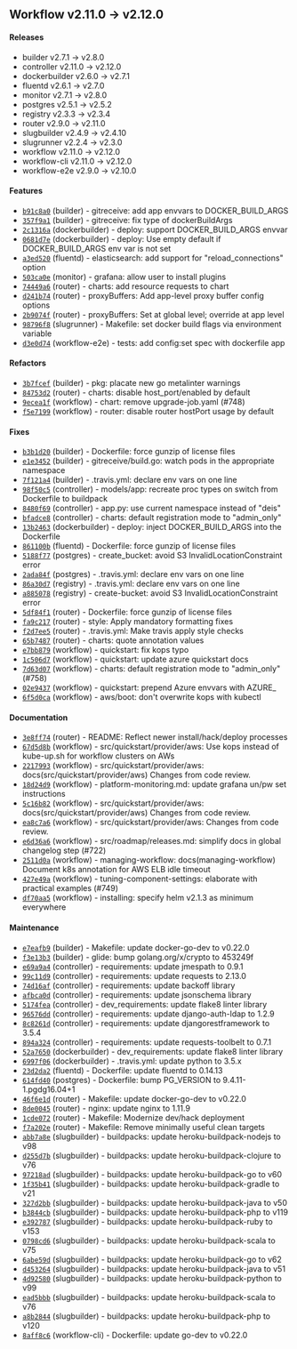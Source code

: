 ## Workflow v2.11.0 -> v2.12.0

#### Releases

- builder v2.7.1 -> v2.8.0
- controller v2.11.0 -> v2.12.0
- dockerbuilder v2.6.0 -> v2.7.1
- fluentd v2.6.1 -> v2.7.0
- monitor v2.7.1 -> v2.8.0
- postgres v2.5.1 -> v2.5.2
- registry v2.3.3 -> v2.3.4
- router v2.9.0 -> v2.11.0
- slugbuilder v2.4.9 -> v2.4.10
- slugrunner v2.2.4 -> v2.3.0
- workflow v2.11.0 -> v2.12.0
- workflow-cli v2.11.0 -> v2.12.0
- workflow-e2e v2.9.0 -> v2.10.0

#### Features

- [`b91c8a0`](https://github.com/deisthree/builder/commit/b91c8a0bb831cbfa312d6cfcddffe280a6469824) (builder) - gitreceive: add app envvars to DOCKER_BUILD_ARGS
- [`357f9a1`](https://github.com/deisthree/builder/commit/357f9a1e984fbaf89691370aac58849e7115ddc7) (builder) - gitreceive: fix type of dockerBuildArgs
- [`2c1316a`](https://github.com/deisthree/dockerbuilder/commit/2c1316a27fae9629eaa40ccbd916c03a1b38a582) (dockerbuilder) - deploy: support DOCKER_BUILD_ARGS envvar
- [`0681d7e`](https://github.com/deisthree/dockerbuilder/commit/0681d7e24557a0688ca4e35741c42af116766968) (dockerbuilder) - deploy: Use empty default if DOCKER_BUILD_ARGS env var is not set
- [`a3ed520`](https://github.com/deisthree/fluentd/commit/a3ed5205e44bb6f93cfc964e2d58d6893563a803) (fluentd) - elasticsearch: add support for "reload_connections" option
- [`503ca0e`](https://github.com/deisthree/monitor/commit/503ca0ea937c2487bbf6bffd8c7ec8075f0f805b) (monitor) - grafana: allow user to install plugins
- [`74449a6`](https://github.com/deisthree/router/commit/74449a607426aa05b51c890972f30e7140c57348) (router) - charts: add resource requests to chart
- [`d241b74`](https://github.com/deisthree/router/commit/d241b74f4125a5b7a15e49cb754798822a76f585) (router) - proxyBuffers: Add app-level proxy buffer config options
- [`2b9074f`](https://github.com/deisthree/router/commit/2b9074f8964ace98d277c883542529f4abf6019d) (router) - proxyBuffers: Set at global level; override at app level
- [`98796f8`](https://github.com/deisthree/slugrunner/commit/98796f84bd7837cada8c406091ececa359760bc7) (slugrunner) - Makefile: set docker build flags via environment variable
- [`d3e0d74`](https://github.com/deisthree/workflow-e2e/commit/d3e0d74355f42fcc8cbbd67845f18479ad03fac4) (workflow-e2e) - tests: add config:set spec with dockerfile app

#### Refactors

- [`3b7fcef`](https://github.com/deisthree/builder/commit/3b7fcef896d74b239ab22ac240d8cf9b181357c3) (builder) - pkg: placate new go metalinter warnings
- [`84753d2`](https://github.com/deisthree/router/commit/84753d243b7fc3602e23dca18cb021cef2933061) (router) - charts: disable host_port/enabled by default
- [`9ecea1f`](https://github.com/deisthree/workflow/commit/9ecea1f26978120ef8936b4b7ebd6a18afb04e60) (workflow) - chart: remove upgrade-job.yaml (#748)
- [`f5e7199`](https://github.com/deisthree/workflow/commit/f5e7199219bddc70e3c325df7d971927aa1c243b) (workflow) - router: disable router hostPort usage by default

#### Fixes

- [`b3b1d20`](https://github.com/deisthree/builder/commit/b3b1d203d36b1ee2066b9d5ebe96be5362b3b8f4) (builder) - Dockerfile: force gunzip of license files
- [`e1e3452`](https://github.com/deisthree/builder/commit/e1e345286fada7638b7a408a8c4235dfffbe3293) (builder) - gitreceive/build.go: watch pods in the appropriate namespace
- [`7f121a4`](https://github.com/deisthree/builder/commit/7f121a45ef08c1022e415f377889f258176c0329) (builder) - .travis.yml: declare env vars on one line
- [`98f50c5`](https://github.com/deisthree/controller/commit/98f50c55391a0dcd41c8bc9c7c6d504f9b7b68dc) (controller) - models/app: recreate proc types on switch from Dockerfile to buildpack
- [`8480f69`](https://github.com/deisthree/controller/commit/8480f69fbcdb1ec8a9bad6fcdf179d55e38f8edd) (controller) - app.py: use current namespace instead of "deis"
- [`bfadce8`](https://github.com/deisthree/controller/commit/bfadce8814f550bcbc433b20cf31917aba06f494) (controller) - charts: default registration mode to "admin_only"
- [`13b2463`](https://github.com/deisthree/dockerbuilder/commit/13b2463d5311da00ac5125534ee7add19a89fa3a) (dockerbuilder) - deploy: inject DOCKER_BUILD_ARGS into the Dockerfile
- [`861100b`](https://github.com/deisthree/fluentd/commit/861100bbf4aa0dc281585128ad42f575b06c07cc) (fluentd) - Dockerfile: force gunzip of license files
- [`5188f77`](https://github.com/deisthree/postgres/commit/5188f77e368c173fdf721d088c72157a52c047e7) (postgres) - create_bucket: avoid S3 InvalidLocationConstraint error
- [`2ada84f`](https://github.com/deisthree/postgres/commit/2ada84f3ef6b22980a25c01e0a2d279fa46d3434) (postgres) - .travis.yml: declare env vars on one line
- [`86a30d7`](https://github.com/deisthree/registry/commit/86a30d779f24049b528668287278bd0946795a06) (registry) - .travis.yml: declare env vars on one line
- [`a885078`](https://github.com/deisthree/registry/commit/a885078faf719d5dbd68981ed8f0420de36484ca) (registry) - create-bucket: avoid S3 InvalidLocationConstraint error
- [`5df84f1`](https://github.com/deisthree/router/commit/5df84f138e7bedce2c7173add23a53817732c8a5) (router) - Dockerfile: force gunzip of license files
- [`fa9c217`](https://github.com/deisthree/router/commit/fa9c2173df8695c6d1ef7222187d1d88ac2ac806) (router) - style: Apply mandatory formatting fixes
- [`f2d7ee5`](https://github.com/deisthree/router/commit/f2d7ee5a03a7102125981c1c8393a214de698d08) (router) - .travis.yml: Make travis apply style checks
- [`65b7487`](https://github.com/deisthree/router/commit/65b7487066028fd54c75179d22158df71e272da3) (router) - charts: quote annotation values
- [`e7bb879`](https://github.com/deisthree/workflow/commit/e7bb879ca01ccaaffb05ee74eb6deeb99aab66ae) (workflow) - quickstart: fix kops typo
- [`1c506d7`](https://github.com/deisthree/workflow/commit/1c506d7ccad56edf4c5370552f20483d439d7a64) (workflow) - quickstart: update azure quickstart docs
- [`7d63d07`](https://github.com/deisthree/workflow/commit/7d63d0718123a24fedde5540247505598f46b671) (workflow) - charts: default registration mode to "admin_only" (#758)
- [`02e9437`](https://github.com/deisthree/workflow/commit/02e9437d800dd0a71bc9390ad58b50c8bf263497) (workflow) - quickstart: prepend Azure envvars with AZURE_
- [`6f5d0ca`](https://github.com/deisthree/workflow/commit/6f5d0caccb4aec8b2cad74abaae99a6552a6b74b) (workflow) - aws/boot: don't overwrite kops with kubectl

#### Documentation

- [`3e8ff74`](https://github.com/deisthree/router/commit/3e8ff74dc69f1e4cc5c3af38341abbe8726eca20) (router) - README: Reflect newer install/hack/deploy processes
- [`67d5d8b`](https://github.com/deisthree/workflow/commit/67d5d8b906386948531bb810fbb506101528d48b) (workflow) - src/quickstart/provider/aws: Use kops instead of kube-up.sh for workflow clusters on AWs
- [`2217993`](https://github.com/deisthree/workflow/commit/2217993919e8bec42c443ee6a6114e01bb149993) (workflow) - src/quickstart/provider/aws: docs(src/quickstart/provider/aws) Changes from code review.
- [`18d24d9`](https://github.com/deisthree/workflow/commit/18d24d9d819ae33994ebb4526424dc398bbc72f1) (workflow) - platform-monitoring.md: update grafana un/pw set instructions
- [`5c16b82`](https://github.com/deisthree/workflow/commit/5c16b828636f9b2208b9f77d8bbc9341a3eec298) (workflow) - src/quickstart/provider/aws: docs(src/quickstart/provider/aws) Changes from code review.
- [`ea8c7a6`](https://github.com/deisthree/workflow/commit/ea8c7a6226d64a66da4561959b68ad74f8e08b83) (workflow) - src/quickstart/provider/aws: Changes from code review.
- [`e6d36a6`](https://github.com/deisthree/workflow/commit/e6d36a65f9e1abfeb305c2631316405b075a61a8) (workflow) - src/roadmap/releases.md: simplify docs in global changelog step (#722)
- [`2511d0a`](https://github.com/deisthree/workflow/commit/2511d0adeefd6a37992688d197eeb2627e205c44) (workflow) - managing-workflow: docs(managing-workflow) Document k8s annotation for AWS ELB idle timeout
- [`427e49a`](https://github.com/deisthree/workflow/commit/427e49a4f40542c2a124cd6c9795eae1db5d6ef8) (workflow) - tuning-component-settings: elaborate with practical examples (#749)
- [`df70aa5`](https://github.com/deisthree/workflow/commit/df70aa5f04c2a73e22509823859a1c7d2af423a6) (workflow) - installing: specify helm v2.1.3 as minimum everywhere

#### Maintenance

- [`e7eafb9`](https://github.com/deisthree/builder/commit/e7eafb90bf03ad450c7c36a5fb91843a6aac3fa6) (builder) - Makefile: update docker-go-dev to v0.22.0
- [`f3e13b3`](https://github.com/deisthree/builder/commit/f3e13b3cde15769966ca48327f10cc5b4fe280d8) (builder) - glide: bump golang.org/x/crypto to 453249f
- [`e69a9a4`](https://github.com/deisthree/controller/commit/e69a9a4d1ba8e62fcf40028655ad72d3ccdaec1e) (controller) - requirements: update jmespath to 0.9.1
- [`99c11d9`](https://github.com/deisthree/controller/commit/99c11d9cfcd0acb75094be16f4acea03fefd3cd6) (controller) - requirements: update requests to 2.13.0
- [`74d16af`](https://github.com/deisthree/controller/commit/74d16af9ad4df50c81158bb57db664a43e1de669) (controller) - requirements: update backoff library
- [`afbca0d`](https://github.com/deisthree/controller/commit/afbca0d3026ca1f9547e5de94d0a73ee5710fd2f) (controller) - requirements: update jsonschema library
- [`5174fea`](https://github.com/deisthree/controller/commit/5174fea369e992c6689b11cc84e21a680f4a3873) (controller) - dev_requirements: update flake8 linter library
- [`96576dd`](https://github.com/deisthree/controller/commit/96576dd73ebc5d6479323065b05f303c561b8bfc) (controller) - requirements: update django-auth-ldap to 1.2.9
- [`8c8261d`](https://github.com/deisthree/controller/commit/8c8261de11b9332a2449997a82cdca07bdf5b9a5) (controller) - requirements: update djangorestframework to 3.5.4
- [`894a324`](https://github.com/deisthree/controller/commit/894a3245dbfe7c366c26171d90c35bf99eedd20d) (controller) - requirements: update requests-toolbelt to 0.7.1
- [`52a7650`](https://github.com/deisthree/dockerbuilder/commit/52a7650c8016a64f65fd5492a1463398338b5625) (dockerbuilder) - dev_requirements: update flake8 linter library
- [`6997f06`](https://github.com/deisthree/dockerbuilder/commit/6997f06cc553cdf67590869c1ea6cdac85dbbb76) (dockerbuilder) - .travis.yml: update python to 3.5.x
- [`23d2da2`](https://github.com/deisthree/fluentd/commit/23d2da2f5aed484401e9ba316e8f48dc3ec32742) (fluentd) - Dockerfile: update fluentd to 0.14.13
- [`614fd40`](https://github.com/deisthree/postgres/commit/614fd4040a331375a3be466e47daf32d7fbd83a4) (postgres) - Dockerfile: bump PG_VERSION to 9.4.11-1.pgdg16.04+1
- [`46f6e1d`](https://github.com/deisthree/router/commit/46f6e1d615949ae9294104d1f5de2617b2095b1b) (router) - Makefile: update docker-go-dev to v0.22.0
- [`8de0045`](https://github.com/deisthree/router/commit/8de0045c3a11e851eb9cb29e9fa38371e6a19fb8) (router) - nginx: update nginx to 1.11.9
- [`1cde072`](https://github.com/deisthree/router/commit/1cde0727bfc8f0425faef1414820cba36a668770) (router) - Makefile: Modernize dev/hack deployment
- [`f7a202e`](https://github.com/deisthree/router/commit/f7a202e486686212a2d50df6411bf2eb52cf07b9) (router) - Makefile: Remove minimally useful clean targets
- [`abb7a8e`](https://github.com/deisthree/slugbuilder/commit/abb7a8ec1ea82ea411c75f97e7915bd44599bf8f) (slugbuilder) - buildpacks: update heroku-buildpack-nodejs to v98
- [`d255d7b`](https://github.com/deisthree/slugbuilder/commit/d255d7b011dcdfb98e318f327461354ac5e12dba) (slugbuilder) - buildpacks: update heroku-buildpack-clojure to v76
- [`97218ad`](https://github.com/deisthree/slugbuilder/commit/97218adb81383ecdf8e61de5e904d9622dce4ae3) (slugbuilder) - buildpacks: update heroku-buildpack-go to v60
- [`1f35b41`](https://github.com/deisthree/slugbuilder/commit/1f35b416d3d9ff3c813c6465ec2161dbc8cb0e01) (slugbuilder) - buildpacks: update heroku-buildpack-gradle to v21
- [`327d2bb`](https://github.com/deisthree/slugbuilder/commit/327d2bbec6157ce16a0c0e9851831c89106b40a5) (slugbuilder) - buildpacks: update heroku-buildpack-java to v50
- [`b3844cb`](https://github.com/deisthree/slugbuilder/commit/b3844cb7ba5c2a0402a0a89b62d9d83973461a59) (slugbuilder) - buildpacks: update heroku-buildpack-php to v119
- [`e392787`](https://github.com/deisthree/slugbuilder/commit/e3927876c0df00ec691e62c87fbf59d7d5b70870) (slugbuilder) - buildpacks: update heroku-buildpack-ruby to v153
- [`0798cd6`](https://github.com/deisthree/slugbuilder/commit/0798cd62b5d6ec3deacacc4eff25a965796a691f) (slugbuilder) - buildpacks: update heroku-buildpack-scala to v75
- [`6abe59d`](https://github.com/deisthree/slugbuilder/commit/6abe59deb46662c831fbdb92cc678a9e06764893) (slugbuilder) - buildpacks: update heroku-buildpack-go to v62
- [`d453264`](https://github.com/deisthree/slugbuilder/commit/d45326480b228ce5b171bb00d7189a070afd967d) (slugbuilder) - buildpacks: update heroku-buildpack-java to v51
- [`4d92580`](https://github.com/deisthree/slugbuilder/commit/4d9258041107b709b46221115c08af3dc928e013) (slugbuilder) - buildpacks: update heroku-buildpack-python to v99
- [`ead5bbb`](https://github.com/deisthree/slugbuilder/commit/ead5bbb40f8c6d8998ddcc4ec14a3679abdb50f9) (slugbuilder) - buildpacks: update heroku-buildpack-scala to v76
- [`a8b2844`](https://github.com/deisthree/slugbuilder/commit/a8b284472bbde03741f94febd8c7db9286298b31) (slugbuilder) - buildpacks: update heroku-buildpack-php to v120
- [`8aff8c6`](https://github.com/deisthree/workflow-cli/commit/8aff8c698e912fe1b7a6a77c5e051f1560f4e59f) (workflow-cli) - Dockerfile: update go-dev to v0.22.0
